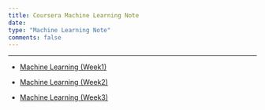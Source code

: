 ```yaml
---
title: Coursera Machine Learning Note
date: 
type: "Machine Learning Note"
comments: false
---
```

---

* <a href="https://tankeryang.github.io/posts/Machine%20Learning%20(Week1)">Machine Learning (Week1)</a>

* <a href="https://tankeryang.github.io/posts/Machine%20Learning%20(Week2)">Machine Learning (Week2)</a>

* <a href="https://tankeryang.github.io/posts/Machine%20Learning%20(Week3)">Machine Learning (Week3)</a>
